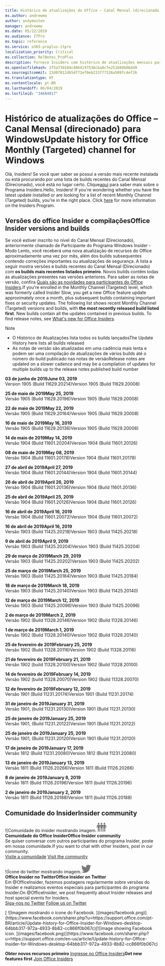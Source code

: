 ```yaml
---
title: Histórico de atualizações do Office – Canal Mensal (direcionado)
ms.author: andrewmo
author: andymosten
manager: andrewmo
ms.date: 05/22/2019
ms.audience: ITPro
ms.topic: reference
ms.service: o365-proplus-itpro
localization_priority: Critical
ms.collection: RelNotes_ProPlus
description: Fornece Insiders com histórico de atualizações mensais para os lançamentos do Canal Mensal Direcionado para a área de trabalho do Windows
ms.openlocfilehash: 2f5a739184c4064197538cba0cfe251604b06dd9
ms.sourcegitcommit: 23d07012db5d772ef0eb233777326a509fc4ef26
ms.translationtype: HT
ms.contentlocale: pt-BR
ms.lasthandoff: 06/04/2019
ms.locfileid: "34684017"
---
```

# <a name="update-history-for-office-monthly-targeted-channel-for-windows"></a><span data-ttu-id="8dae8-103">Histórico de atualizações do Office – Canal Mensal (direcionado) para Windows</span><span class="sxs-lookup"><span data-stu-id="8dae8-103">Update history for Office Monthly (Targeted) channel for Windows</span></span>

<span data-ttu-id="8dae8-p101">Olá, Insiders! Se você quer saber se possui a versão mais recente instalada ou está procurando por uma lista de builds recentes do Canal Mensal (Direcionado), você está no lugar certo. Clique[aqui](https://insider.office.com/) para saber mais sobre o Programa Insiders.</span><span class="sxs-lookup"><span data-stu-id="8dae8-p101">Hello, Insiders! If you're wondering whether you have the latest update installed or are looking for a list of recent Monthly Channel (Targeted) builds, you're in the right place. Click [here](https://insider.office.com/) for more information on the Insiders Program.</span></span>

## <a name="office-insider-versions-and-builds"></a><span data-ttu-id="8dae8-107">Versões do office Insider e compilações</span><span class="sxs-lookup"><span data-stu-id="8dae8-107">Office Insider versions and builds</span></span>

<span data-ttu-id="8dae8-p102">Se você estiver inscrito no nível do Canal Mensal (Direcionado), anteriormente chamado de Participante do Programa Windows Insider - Modo Lento, você receberá uma nova atualização de recursos do Office aproximadamente uma vez por mês, além dos builds subsequentes contendo correções importantes ou atualizações de segurança. A lista a seguir mostra versões e builds recentes do Canal Mensal (Direcionado) com **os builds mais recentes listados primeiro**. Novos builds contêm todas as atualizações presentes nas versões anteriores. Para saber as notas de versão, confira [Quais são as novidades para participantes do Office Insiders](https://support.office.com/pt-BR/article/what-s-new-for-office-insiders-c152d1e2-96ff-4ce9-8c14-e74e13847a24).</span><span class="sxs-lookup"><span data-stu-id="8dae8-p102">If you're enrolled in the Monthly Channel (Targeted) level, which was formerly called Insider Slow, you get a new Office feature update approximately once a month, plus subsequent builds containing important fixes or security updates. The following list shows recent Monthly Channel (Targeted) versions and builds, with **the most recently released build listed first**. New builds contain all the updates contained in previous builds. To find release notes, see [What's new for Office Insiders](https://support.office.com/en-us/article/what-s-new-for-office-insiders-c152d1e2-96ff-4ce9-8c14-e74e13847a24).</span></span>

> [!NOTE]
> - <span data-ttu-id="8dae8-112">O Histórico de Atualizações lista todos os builds lançados</span><span class="sxs-lookup"><span data-stu-id="8dae8-112">The Update History here lists all builds released</span></span>
> - <span data-ttu-id="8dae8-113">As notas de versão são atualizadas em uma cadência mais lenta e podem ser uma compilação de atualizações de vários builds até o número do build publicado nas notas de versão</span><span class="sxs-lookup"><span data-stu-id="8dae8-113">Release notes are updated on a slower cadence and may be a compilation of updates for multiple builds up to the release notes published build number</span></span>

[//]: # (NÃO REMOVA)

<span data-ttu-id="8dae8-115">**03 de junho de 2019**</span><span class="sxs-lookup"><span data-stu-id="8dae8-115">**June 03, 2019**</span></span><br/>
<span data-ttu-id="8dae8-116">Version 1905 (Build 11629.20214)</span><span class="sxs-lookup"><span data-stu-id="8dae8-116">Version 1905 (Build 11629.20008)</span></span><br/>

<span data-ttu-id="8dae8-117">**25 de maio de 2019**</span><span class="sxs-lookup"><span data-stu-id="8dae8-117">**May 25, 2019**</span></span><br/>
<span data-ttu-id="8dae8-118">Versão 1905 (Build 11629.20196)</span><span class="sxs-lookup"><span data-stu-id="8dae8-118">Version 1905 (Build 11629.20008)</span></span><br/>

<span data-ttu-id="8dae8-119">**22 de maio de 2019**</span><span class="sxs-lookup"><span data-stu-id="8dae8-119">**May 22, 2019**</span></span><br/> <span data-ttu-id="8dae8-120">Versão 1905 (Build 11629.20164)</span><span class="sxs-lookup"><span data-stu-id="8dae8-120">Version 1905 (Build 11629.20008)</span></span><br/>

<span data-ttu-id="8dae8-121">**16 de maio de 2019**</span><span class="sxs-lookup"><span data-stu-id="8dae8-121">**May 16, 2019**</span></span><br/>
<span data-ttu-id="8dae8-122">Versão 1905 (Build 11629.20136)</span><span class="sxs-lookup"><span data-stu-id="8dae8-122">Version 1905 (Build 11629.20008)</span></span><br/>

<span data-ttu-id="8dae8-123">**14 de maio de 2019**</span><span class="sxs-lookup"><span data-stu-id="8dae8-123">**May 14, 2019**</span></span><br/>
<span data-ttu-id="8dae8-124">Versão 1904 (Build 11601.20204)</span><span class="sxs-lookup"><span data-stu-id="8dae8-124">Version 1904 (Build 11601.20126)</span></span><br/>

<span data-ttu-id="8dae8-125">**08 de maio de 2019**</span><span class="sxs-lookup"><span data-stu-id="8dae8-125">**May 08, 2019**</span></span><br/>
<span data-ttu-id="8dae8-126">Versão 1904 (Build 11601.20178)</span><span class="sxs-lookup"><span data-stu-id="8dae8-126">Version 1904 (Build 11601.20178)</span></span><br/>

<span data-ttu-id="8dae8-127">**27 de abril de 2019**</span><span class="sxs-lookup"><span data-stu-id="8dae8-127">**April 27, 2019**</span></span><br/>
<span data-ttu-id="8dae8-128">Versão 1904 (Build 11601.20144)</span><span class="sxs-lookup"><span data-stu-id="8dae8-128">Version 1904 (Build 11601.20144)</span></span><br/>

<span data-ttu-id="8dae8-129">**26 de abril de 2019**</span><span class="sxs-lookup"><span data-stu-id="8dae8-129">**April 26, 2019**</span></span><br/>
<span data-ttu-id="8dae8-130">Versão 1904 (Build 11601.20136)</span><span class="sxs-lookup"><span data-stu-id="8dae8-130">Version 1904 (Build 11601.20136)</span></span><br/>

<span data-ttu-id="8dae8-131">**25 de abril de 2019**</span><span class="sxs-lookup"><span data-stu-id="8dae8-131">**April 25, 2019**</span></span><br/>
<span data-ttu-id="8dae8-132">Versão 1904 (Build 11601.20126)</span><span class="sxs-lookup"><span data-stu-id="8dae8-132">Version 1904 (Build 11601.20126)</span></span><br/>

<span data-ttu-id="8dae8-133">**16 de abril de 2019**</span><span class="sxs-lookup"><span data-stu-id="8dae8-133">**April 16, 2019**</span></span><br/>
<span data-ttu-id="8dae8-134">Versão 1904 (Build 11601.20072)</span><span class="sxs-lookup"><span data-stu-id="8dae8-134">Version 1904 (Build 11601.20072)</span></span><br/>

<span data-ttu-id="8dae8-135">**16 de abril de 2019**</span><span class="sxs-lookup"><span data-stu-id="8dae8-135">**April 16, 2019**</span></span><br/>
<span data-ttu-id="8dae8-136">Versão 1903 (Build 11425.20218)</span><span class="sxs-lookup"><span data-stu-id="8dae8-136">Version 1903 (Build 11425.20218)</span></span><br/>

<span data-ttu-id="8dae8-137">**9 de abril de 2019**</span><span class="sxs-lookup"><span data-stu-id="8dae8-137">**April 9, 2019**</span></span><br/>
<span data-ttu-id="8dae8-138">Versão 1903 (Build 11425.20204)</span><span class="sxs-lookup"><span data-stu-id="8dae8-138">Version 1903 (Build 11425.20204)</span></span><br/>

<span data-ttu-id="8dae8-139">**29 de março de 2019**</span><span class="sxs-lookup"><span data-stu-id="8dae8-139">**March 29, 2019**</span></span><br/> <span data-ttu-id="8dae8-140">Versão 1903 (Build 11425.20202)</span><span class="sxs-lookup"><span data-stu-id="8dae8-140">Version 1903 (Build 11425.20202)</span></span><br/>

<span data-ttu-id="8dae8-141">**25 de março de 2019**</span><span class="sxs-lookup"><span data-stu-id="8dae8-141">**March 25, 2019**</span></span><br/> <span data-ttu-id="8dae8-142">Versão 1903 (Build 11425.20184)</span><span class="sxs-lookup"><span data-stu-id="8dae8-142">Version 1903 (Build 11425.20184)</span></span><br/>

<span data-ttu-id="8dae8-143">**18 de março de 2019**</span><span class="sxs-lookup"><span data-stu-id="8dae8-143">**March 18, 2019**</span></span><br/> <span data-ttu-id="8dae8-144">Versão 1903 (Build 11425.20140)</span><span class="sxs-lookup"><span data-stu-id="8dae8-144">Version 1903 (Build 11425.20140)</span></span><br/>

<span data-ttu-id="8dae8-145">**12 de março de 2019**</span><span class="sxs-lookup"><span data-stu-id="8dae8-145">**March 12, 2019**</span></span><br/> <span data-ttu-id="8dae8-146">Versão 1903 (Build 11425.20096)</span><span class="sxs-lookup"><span data-stu-id="8dae8-146">Version 1903 (Build 11425.20096)</span></span><br/>

<span data-ttu-id="8dae8-147">**2 de março de 2019**</span><span class="sxs-lookup"><span data-stu-id="8dae8-147">**March 2, 2019**</span></span><br/> <span data-ttu-id="8dae8-148">Versão 1902 (Build 11328.20146)</span><span class="sxs-lookup"><span data-stu-id="8dae8-148">Version 1902 (Build 11328.20146)</span></span><br/>

<span data-ttu-id="8dae8-149">**1 de março de 2019**</span><span class="sxs-lookup"><span data-stu-id="8dae8-149">**March 1, 2019**</span></span><br/> <span data-ttu-id="8dae8-150">Versão 1902 (Build 11328.20140)</span><span class="sxs-lookup"><span data-stu-id="8dae8-150">Version 1902 (Build 11328.20140)</span></span><br/>

<span data-ttu-id="8dae8-151">**25 de fevereiro de 2019**</span><span class="sxs-lookup"><span data-stu-id="8dae8-151">**February 25, 2019**</span></span><br/> <span data-ttu-id="8dae8-152">Versão 1902 (Build 11328.20116)</span><span class="sxs-lookup"><span data-stu-id="8dae8-152">Version 1902 (Build 11328.20116)</span></span><br/>

<span data-ttu-id="8dae8-153">**21 de fevereiro de 2019**</span><span class="sxs-lookup"><span data-stu-id="8dae8-153">**February 21, 2019**</span></span><br/> <span data-ttu-id="8dae8-154">Versão 1902 (build 11328.20100)</span><span class="sxs-lookup"><span data-stu-id="8dae8-154">Version 1902 (Build 11328.20100)</span></span><br/>

<span data-ttu-id="8dae8-155">**14 de fevereiro de 2019**</span><span class="sxs-lookup"><span data-stu-id="8dae8-155">**February 14, 2019**</span></span><br/> <span data-ttu-id="8dae8-156">Versão 1902 (build 11328.20070)</span><span class="sxs-lookup"><span data-stu-id="8dae8-156">Version 1902 (Build 11328.20070)</span></span><br/>

<span data-ttu-id="8dae8-157">**12 de fevereiro de 2019**</span><span class="sxs-lookup"><span data-stu-id="8dae8-157">**February 12, 2019**</span></span><br/> <span data-ttu-id="8dae8-158">Versão 1901 (Build 11231.20174)</span><span class="sxs-lookup"><span data-stu-id="8dae8-158">Version 1901 (Build 11231.20174)</span></span><br/>

<span data-ttu-id="8dae8-159">**31 de janeiro de 2019**</span><span class="sxs-lookup"><span data-stu-id="8dae8-159">**January 31, 2019**</span></span><br/> <span data-ttu-id="8dae8-160">Versão 1901, (build 11231.20130)</span><span class="sxs-lookup"><span data-stu-id="8dae8-160">Version 1901 (Build 11231.20130)</span></span><br/> 

<span data-ttu-id="8dae8-161">**25 de janeiro de 2019**</span><span class="sxs-lookup"><span data-stu-id="8dae8-161">**January 25, 2019**</span></span><br/> <span data-ttu-id="8dae8-162">Versão 1901, (Build 11231.20122)</span><span class="sxs-lookup"><span data-stu-id="8dae8-162">Version 1901 (Build 11231.20122)</span></span><br/> 

<span data-ttu-id="8dae8-163">**25 de janeiro de 2019**</span><span class="sxs-lookup"><span data-stu-id="8dae8-163">**January 25, 2019**</span></span><br/> <span data-ttu-id="8dae8-164">Versão 1901, (Build 11231.20120)</span><span class="sxs-lookup"><span data-stu-id="8dae8-164">Version 1901 (Build 11231.20120)</span></span><br/> 

<span data-ttu-id="8dae8-165">**17 de janeiro de 2019**</span><span class="sxs-lookup"><span data-stu-id="8dae8-165">**January 17, 2019**</span></span><br/> <span data-ttu-id="8dae8-166">Versão 1812 (Build 11231.20080)</span><span class="sxs-lookup"><span data-stu-id="8dae8-166">Version 1812 (Build 11231.20080)</span></span><br/> 

<span data-ttu-id="8dae8-167">**13 de janeiro de 2019**</span><span class="sxs-lookup"><span data-stu-id="8dae8-167">**January 13, 2019**</span></span><br/> <span data-ttu-id="8dae8-168">Versão 1811 (Build 11126.20266)</span><span class="sxs-lookup"><span data-stu-id="8dae8-168">Version 1811 (Build 11126.20266)</span></span><br/>

<span data-ttu-id="8dae8-169">**8 de janeiro de 2019**</span><span class="sxs-lookup"><span data-stu-id="8dae8-169">**January 8, 2019**</span></span><br/> <span data-ttu-id="8dae8-170">Versão 1811 (Build 11126.20196)</span><span class="sxs-lookup"><span data-stu-id="8dae8-170">Version 1811 (build 11126.20196)</span></span><br/> 

<span data-ttu-id="8dae8-171">**2 de janeiro de 2019**</span><span class="sxs-lookup"><span data-stu-id="8dae8-171">**January 2, 2019**</span></span><br/> <span data-ttu-id="8dae8-172">Versão 1811 (Build 11126.20188)</span><span class="sxs-lookup"><span data-stu-id="8dae8-172">Version 1811 (build 11126.20188)</span></span><br/> 


## <a name="insider-community"></a><span data-ttu-id="8dae8-173">Comunidade do Insider</span><span class="sxs-lookup"><span data-stu-id="8dae8-173">Insider community</span></span>

<span data-ttu-id="8dae8-174">![Comunidade do insider mostrando imagem.</span><span class="sxs-lookup"><span data-stu-id="8dae8-174">![Image showing insider community.</span></span> ](images/insidercommunity.png)<br/>
<span data-ttu-id="8dae8-175">**Comunidade do Office Insider**</span><span class="sxs-lookup"><span data-stu-id="8dae8-175">**Office Insider community**</span></span><br/> <span data-ttu-id="8dae8-176">Se quiser conversar com outros participantes do programa Insider, poste em nossa comunidade.</span><span class="sxs-lookup"><span data-stu-id="8dae8-176">If you want to chat with other Insiders, post in our community.</span></span><br/><span data-ttu-id="8dae8-177"> 
[Visite a comunidade](https://go.microsoft.com/fwlink/?linkid=843493)</span><span class="sxs-lookup"><span data-stu-id="8dae8-177"> 
[Visit the community](https://go.microsoft.com/fwlink/?linkid=843493)</span></span><br/> 

<span data-ttu-id="8dae8-178">![Ícone do twitter mostrando imagem.</span><span class="sxs-lookup"><span data-stu-id="8dae8-178">![Image showing twitter icon.</span></span> ](images/twitter.png)<br/>
<span data-ttu-id="8dae8-179">**Office Insider no Twitter**</span><span class="sxs-lookup"><span data-stu-id="8dae8-179">**Office Insider on Twitter**</span></span><br/> <span data-ttu-id="8dae8-180">Em @OfficeInsider, fazemos postagens regularmente sobre versões do Insider e realizamos eventos especiais para participantes do programa Insider.</span><span class="sxs-lookup"><span data-stu-id="8dae8-180">On @OfficeInsider, we post frequently about Insider releases and host special events for Insiders.</span></span><br/><span data-ttu-id="8dae8-181"> 
[Siga-nos no Twitter](https://go.microsoft.com/fwlink/?linkid=717717)</span><span class="sxs-lookup"><span data-stu-id="8dae8-181"> 
[Follow us on Twitter](https://go.microsoft.com/fwlink/?linkid=717717)</span></span><br/> 

<span data-ttu-id="8dae8-182">
  [
  ![Imagem mostrando o ícone do Facebook. ](images/facebook.png)](https://www.facebook.com/sharer.php?u=https://support.office.com/pt-BR/article/Update-history-for-Office-Insider-for-Windows-desktop-64bbb317-972a-4933-8b82-cc866f0b067c)</span><span class="sxs-lookup"><span data-stu-id="8dae8-182">[![Image showing Facebook icon. ](images/facebook.png)](https://www.facebook.com/sharer.php?u=https://support.office.com/en-us/article/Update-history-for-Office-Insider-for-Windows-desktop-64bbb317-972a-4933-8b82-cc866f0b067c)</span></span>       


<span data-ttu-id="8dae8-183">**Obter novos recursos primeiro**
[Ingresse no Office Insiders](https://insider.office.com/)</span><span class="sxs-lookup"><span data-stu-id="8dae8-183">**Get new features first**
[Join Office Insiders](https://insider.office.com/)</span></span>
